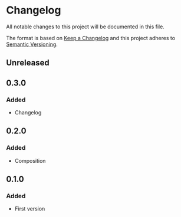 # Changelog

All notable changes to this project will be documented in this file.

The format is based on [Keep a Changelog](http://keepachangelog.com/en/1.0.0/)
and this project adheres to [Semantic Versioning](http://semver.org/spec/v2.0.0.html).

## Unreleased

## 0.3.0

### Added

- Changelog

## 0.2.0

### Added

- Composition

## 0.1.0

### Added

- First version